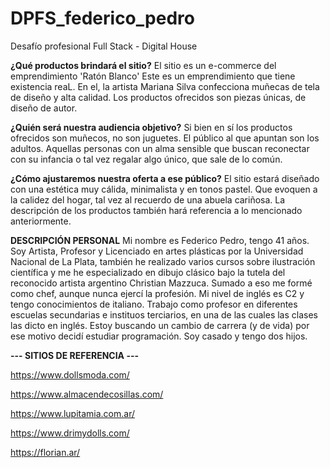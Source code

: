 # DPFS_federico_pedro
Desafío profesional Full Stack - Digital House


**¿Qué productos brindará el sitio?**
El sitio es un e-commerce del emprendimiento 'Ratón Blanco'
Este es un emprendimiento que tiene existencia reaL.
En el, la artista Mariana Silva confecciona muñecas de tela de diseño y alta calidad.
Los productos ofrecidos son piezas únicas, de diseño de autor.


**¿Quién será nuestra audiencia objetivo?**
Si bien en sí los productos ofrecidos son muñecos, no son juguetes.
El público al que apuntan son los adultos.
Aquellas personas con un alma sensible que buscan reconectar con su infancia o tal vez regalar algo único, que sale de lo común.


**¿Cómo ajustaremos nuestra oferta a ese público?**
El sitio estará diseñado con una estética muy cálida, minimalista y en tonos pastel. Que evoquen a la calidez del hogar, tal vez al recuerdo de una abuela cariñosa.
La descripción de los productos también hará referencia a lo mencionado anteriormente.



**DESCRIPCIÓN PERSONAL**
Mi nombre es Federico Pedro, tengo 41 años. Soy Artista, Profesor y Licenciado en artes plásticas por la Universidad Nacional de La Plata, también he realizado varios cursos sobre ilustración científica y me he especializado en dibujo clásico bajo la tutela del reconocido artista argentino Christian Mazzuca. 
Sumado a eso me formé como chef, aunque nunca ejercí la profesión.
Mi nivel de inglés es C2 y tengo conocimientos de italiano.
Trabajo como profesor en diferentes escuelas secundarias e instituos terciarios, en una de las cuales las clases las dicto en inglés.
Estoy buscando un cambio de carrera (y de vida) por ese motivo decidí estudiar programación.
Soy casado y tengo dos hijos.


**--- SITIOS DE REFERENCIA ---**

https://www.dollsmoda.com/

https://www.almacendecosillas.com/

https://www.lupitamia.com.ar/

https://www.drimydolls.com/

https://florian.ar/